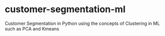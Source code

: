 # customer-segmentation-ml
Customer Segmentation in Python using the concepts of Clustering in ML such as PCA and Kmeans
